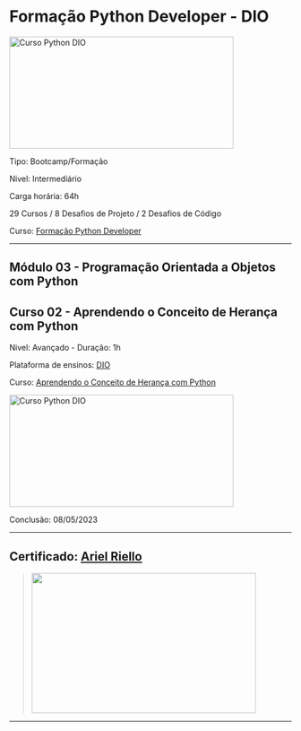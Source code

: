 # **Formação Python Developer - DIO**

<img src="https://hermes.dio.me/tracks/cover/ac0e208f-9ab9-471d-84ae-0107cfd2156a.png" alt="Curso Python DIO" width="400" height="200">

Tipo: Bootcamp/Formação

Nivel: Intermediário

Carga horária: 64h

29 Cursos / 8 Desafios de Projeto / 2 Desafios de Código

Curso: [Formação Python Developer](https://web.dio.me/track/formacao-python-developer)

---
## **Módulo 03 - Programação Orientada a Objetos com Python**
## **Curso 02 - Aprendendo o Conceito de Herança com Python**

Nivel: Avançado - Duração: 1h

Plataforma de ensinos: [DIO](www.dio.me)

Curso: [Aprendendo o Conceito de Herança com Python](https://web.dio.me/course/heranca/learning/7ba96da2-627a-40e6-a063-cb3c8f59f4d2?back=/track/formacao-python-developer&tab=undefined&moduleId=undefined)

<img src="https://hermes.dio.me/courses/cover/04819a5e-10aa-4e63-8370-bdafdb50e353_cover.png" alt="Curso Python DIO" width="400" height="200">


Conclusão: 08/05/2023

---
## Certificado: [Ariel Riello](https://www.dio.me/certificate/6ED92B49/share)
>
><img src="https://hermes.digitalinnovation.one/certificates/cover/6ED92B49.jpg" width="400" height="250">
---